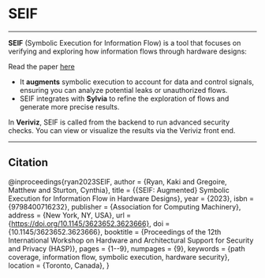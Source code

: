 # SEIF

---

**SEIF** (Symbolic Execution for Information Flow) is a tool that focuses on verifying
and exploring how information flows through hardware designs:

Read the paper [here](https://dl.acm.org/doi/10.1145/3623652.3623666)
- It **augments** symbolic execution to account for data and control signals, ensuring
  you can analyze potential leaks or unauthorized flows.
- SEIF integrates with **Sylvia** to refine the exploration of flows and generate
  more precise results.

In **Veriviz**, SEIF is called from the backend to run advanced security checks.
You can view or visualize the results via the Veriviz front end.

---

## Citation

@inproceedings{ryan2023SEIF,
  author    = {Ryan, Kaki and Gregoire, Matthew and Sturton, Cynthia},
  title     = {{SEIF: Augmented} Symbolic Execution for Information Flow in Hardware Designs},
  year      = {2023},
  isbn      = {9798400716232},
  publisher = {Association for Computing Machinery},
  address   = {New York, NY, USA},
  url       = {https://doi.org/10.1145/3623652.3623666},
  doi       = {10.1145/3623652.3623666},
  booktitle = {Proceedings of the 12th International Workshop on Hardware and Architectural Support for Security and Privacy (HASP)},
  pages     = {1--9},
  numpages  = {9},
  keywords  = {path coverage, information flow, symbolic execution, hardware security},
  location  = {Toronto, Canada},
}

